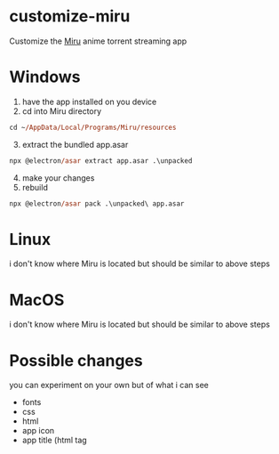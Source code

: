 # customize-miru
Customize the [Miru](https://github.com/ThaUnknown/miru) anime torrent streaming app

# Windows
1. have the app installed on you device
2. cd into Miru directory
```ps
cd ~/AppData/Local/Programs/Miru/resources
```
3. extract the bundled app.asar
 ```ps
npx @electron/asar extract app.asar .\unpacked
```
4. make your changes
5. rebuild
```ps
npx @electron/asar pack .\unpacked\ app.asar
```

# Linux
i don't know where Miru is located but should be similar to above steps

# MacOS
i don't know where Miru is located but should be similar to above steps

# Possible changes
you can experiment on your own but of what i can see
- fonts
- css
- html
- app icon
- app title (html tag <title> in app.html)
- some javascript maybe?
